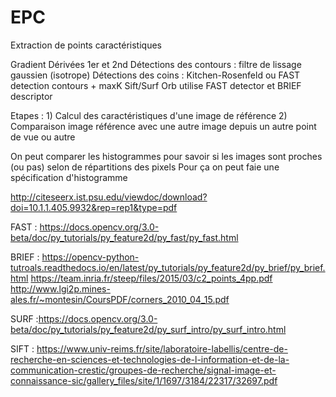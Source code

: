 # EPC
Extraction de points caractéristiques

Gradient
Dérivées 1er et 2nd
Détections des contours : filtre de lissage gaussien (isotrope)
Détections des coins : Kitchen-Rosenfeld ou FAST detection
contours + maxK
Sift/Surf
Orb utilise FAST detector et BRIEF descriptor

Etapes :
	1) Calcul des caractéristiques d'une image de référence
	2) Comparaison image référence avec une autre image depuis un autre point de vue ou autre

On peut comparer les histogrammes pour savoir si les images sont proches (ou pas) selon de répartitions des pixels
Pour ça on peut faie une spécification d'histogramme

http://citeseerx.ist.psu.edu/viewdoc/download?doi=10.1.1.405.9932&rep=rep1&type=pdf

FAST : https://docs.opencv.org/3.0-beta/doc/py_tutorials/py_feature2d/py_fast/py_fast.html

BRIEF : https://opencv-python-tutroals.readthedocs.io/en/latest/py_tutorials/py_feature2d/py_brief/py_brief.html
https://team.inria.fr/steep/files/2015/03/c2_points_4pp.pdf
http://www.lgi2p.mines-ales.fr/~montesin/CoursPDF/corners_2010_04_15.pdf

SURF :https://docs.opencv.org/3.0-beta/doc/py_tutorials/py_feature2d/py_surf_intro/py_surf_intro.html

SIFT : https://www.univ-reims.fr/site/laboratoire-labellis/centre-de-recherche-en-sciences-et-technologies-de-l-information-et-de-la-communication-crestic/groupes-de-recherche/signal-image-et-connaissance-sic/gallery_files/site/1/1697/3184/22317/32697.pdf
